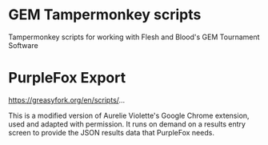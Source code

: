 # GEM Tampermonkey scripts
Tampermonkey scripts for working with Flesh and Blood's GEM Tournament Software

# PurpleFox Export
https://greasyfork.org/en/scripts/...

This is a modified version of Aurelie Violette's Google Chrome extension, used and adapted with permission. It runs on demand on a results entry screen to provide the JSON results data that PurpleFox needs.
